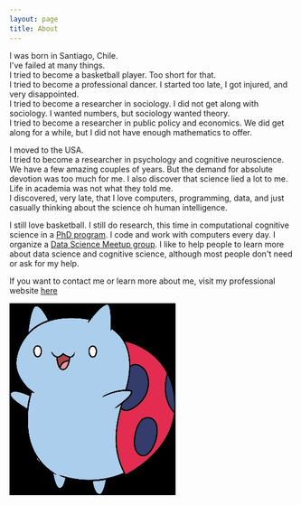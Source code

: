 ```yaml
---
layout: page
title: About
---
```


I was born in Santiago, Chile.  
I've failed at many things.   
I tried to become a basketball player. Too short for that.  
I tried to become a professional dancer. I started too late, I got injured, and very disappointed.  
I tried to become a researcher in sociology. I did not get along with sociology. I wanted numbers, but sociology wanted theory.  
I tried to become a researcher in public policy and economics. We did get along for a while, but I did not have enough mathematics to offer.  

I moved to the USA.  
I tried to become a researcher in psychology and cognitive neuroscience. We have a few amazing couples of years. But the demand for absolute devotion was too much for me. I also discover that science lied a lot to me. Life in academia was not what they told me.   
I discovered, very late, that I love computers, programming, data, and just casually thinking about the science oh human intelligence.   


I still love basketball. I still do research, this time in computational cognitive science in a [PhD program](https://psych.wisc.edu/graduate-program/). I code and work with computers every day. I organize a [Data Science Meetup group](https://www.meetup.com/PyData-Madison/). I like to help people to learn more about data science and cognitive science, although most people don't need or ask for my help.   

If you want to contact me or learn more about me, visit my professional website [here](https://pablocaceres.org/)

![site on-line](/assets/catbug.jpg)